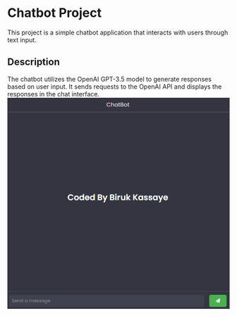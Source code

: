 # Chatbot Project

This project is a simple chatbot application that interacts with users through text input.

## Description

The chatbot utilizes the OpenAI GPT-3.5 model to generate responses based on user input. It sends requests to the OpenAI API and displays the responses in the chat interface.
![Chatbot Screenshot](./screenshot.png)
